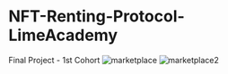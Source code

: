# NFT-Renting-Protocol-LimeAcademy
Final Project - 1st Cohort
![marketplace](https://user-images.githubusercontent.com/65864145/147496926-3c13d9d4-a75e-4fd1-87b7-0e057f669ceb.png)
![marketplace2](https://user-images.githubusercontent.com/65864145/147496962-dd982d21-9dee-4a0f-a634-5cd6f95744c9.png)
